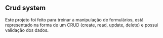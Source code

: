 ## Crud system

Este projeto foi feito para treinar a manipulação de formulários, está representado na forma de um CRUD (create, read, update, delete) e possui validação dos dados.